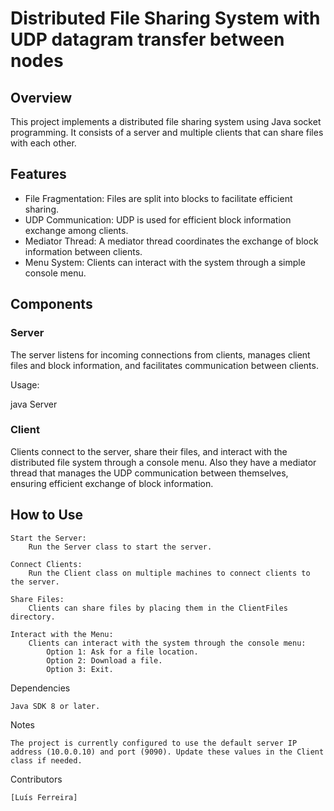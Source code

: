# Distributed File Sharing System with UDP datagram transfer between nodes
## Overview

This project implements a distributed file sharing system using Java socket programming. It consists of a server and multiple clients that can share files with each other.

## Features

- File Fragmentation: Files are split into blocks to facilitate efficient sharing.
- UDP Communication: UDP is used for efficient block information exchange among clients.
- Mediator Thread: A mediator thread coordinates the exchange of block information between clients.
- Menu System: Clients can interact with the system through a simple console menu.

## Components
### Server

The server listens for incoming connections from clients, manages client files and block information, and facilitates communication between clients.

Usage:

java Server


### Client

Clients connect to the server, share their files, and interact with the distributed file system through a console menu. Also they have a mediator thread that manages the UDP communication between themselves, ensuring efficient exchange of block information.


## How to Use

    Start the Server:
        Run the Server class to start the server.

    Connect Clients:
        Run the Client class on multiple machines to connect clients to the server.

    Share Files:
        Clients can share files by placing them in the ClientFiles directory.

    Interact with the Menu:
        Clients can interact with the system through the console menu:
            Option 1: Ask for a file location.
            Option 2: Download a file.
            Option 3: Exit.

Dependencies

    Java SDK 8 or later.

Notes

    The project is currently configured to use the default server IP address (10.0.0.10) and port (9090). Update these values in the Client class if needed.

Contributors

    [Luís Ferreira]
